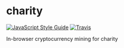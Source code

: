 # charity
[![JavaScript Style Guide](https://img.shields.io/badge/code_style-standard-brightgreen.svg)](https://standardjs.com)
[![Travis](https://travis-ci.org/thefarang/charity.svg?branch=staging)](https://travis-ci.org/thefarang/charity)

In-browser cryptocurrency mining for charity
